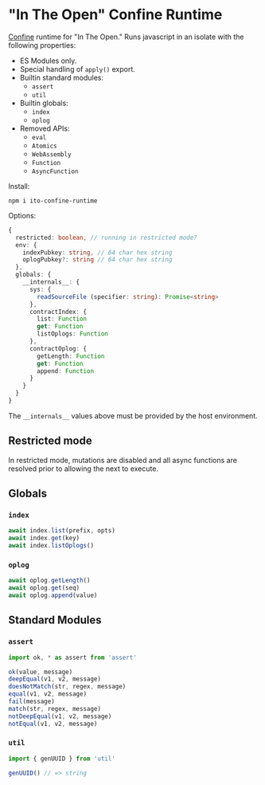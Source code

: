 # "In The Open" Confine Runtime

[Confine](https://github.com/confine-sandbox/confine) runtime for "In The Open." Runs javascript in an isolate with the following properties:

- ES Modules only.
- Special handling of `apply()` export.
- Builtin standard modules:
  - `assert`
  - `util`
- Builtin globals:
  - `index`
  - `oplog`
- Removed APIs:
  - `eval`
  - `Atomics`
  - `WebAssembly`
  - `Function`
  - `AsyncFunction`

Install:

```
npm i ito-confine-runtime
```

Options:

```typescript
{
  restricted: boolean, // running in restricted mode?
  env: {
    indexPubkey: string, // 64 char hex string
    oplogPubkey?: string // 64 char hex string
  },
  globals: {
    __internals__: {
      sys: {
        readSourceFile (specifier: string): Promise<string>
      },
      contractIndex: {
        list: Function
        get: Function
        listOplogs: Function
      },
      contractOplog: {
        getLength: Function
        get: Function
        append: Function
      }
    }
  }
}
```

The `__internals__` values above must be provided by the host environment.

## Restricted mode

In restricted mode, mutations are disabled and all async functions are resolved prior to allowing the next to execute.

## Globals

### `index`

```javascript
await index.list(prefix, opts)
await index.get(key)
await index.listOplogs()
```

### `oplog`

```javascript
await oplog.getLength()
await oplog.get(seq)
await oplog.append(value)
```

## Standard Modules

### `assert`

```javascript
import ok, * as assert from 'assert'

ok(value, message)
deepEqual(v1, v2, message)
doesNotMatch(str, regex, message)
equal(v1, v2, message)
fail(message)
match(str, regex, message)
notDeepEqual(v1, v2, message)
notEqual(v1, v2, message)
```

### `util`

```javascript
import { genUUID } from 'util'

genUUID() // => string
```